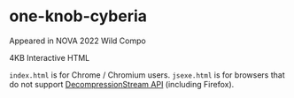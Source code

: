 # one-knob-cyberia

Appeared in NOVA 2022 Wild Compo

4KB Interactive HTML

`index.html` is for Chrome / Chromium users.
`jsexe.html` is for browsers that do not support [DecompressionStream API](https://developer.mozilla.org/en-US/docs/Web/API/DecompressionStream) (including Firefox).
